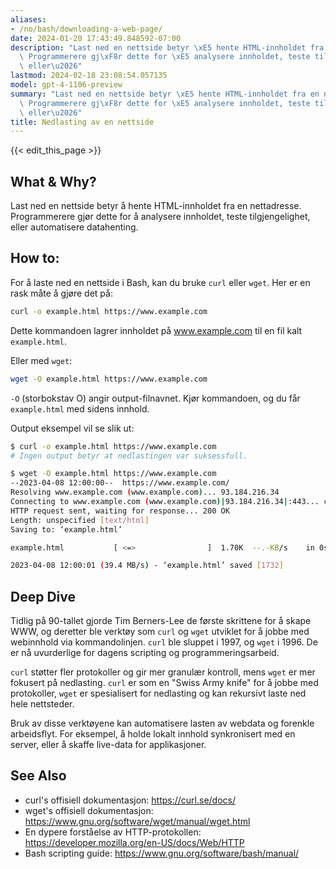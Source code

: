 ```yaml
---
aliases:
- /no/bash/downloading-a-web-page/
date: 2024-01-20 17:43:49.848592-07:00
description: "Last ned en nettside betyr \xE5 hente HTML-innholdet fra en nettadresse.\
  \ Programmerere gj\xF8r dette for \xE5 analysere innholdet, teste tilgjengelighet,\
  \ eller\u2026"
lastmod: 2024-02-18 23:08:54.057135
model: gpt-4-1106-preview
summary: "Last ned en nettside betyr \xE5 hente HTML-innholdet fra en nettadresse.\
  \ Programmerere gj\xF8r dette for \xE5 analysere innholdet, teste tilgjengelighet,\
  \ eller\u2026"
title: Nedlasting av en nettside
---
```


{{< edit_this_page >}}

## What & Why?
Last ned en nettside betyr å hente HTML-innholdet fra en nettadresse. Programmerere gjør dette for å analysere innholdet, teste tilgjengelighet, eller automatisere datahenting.

## How to:
For å laste ned en nettside i Bash, kan du bruke `curl` eller `wget`. Her er en rask måte å gjøre det på:

```Bash
curl -o example.html https://www.example.com
```

Dette kommandoen lagrer innholdet på www.example.com til en fil kalt `example.html`.

Eller med `wget`:

```Bash
wget -O example.html https://www.example.com
```

`-O` (storbokstav O) angir output-filnavnet. Kjør kommandoen, og du får `example.html` med sidens innhold.

Output eksempel vil se slik ut:

```Bash
$ curl -o example.html https://www.example.com
# Ingen output betyr at nedlastingen var suksessfull.
```

```Bash
$ wget -O example.html https://www.example.com
--2023-04-08 12:00:00--  https://www.example.com/
Resolving www.example.com (www.example.com)... 93.184.216.34
Connecting to www.example.com (www.example.com)|93.184.216.34|:443... connected.
HTTP request sent, waiting for response... 200 OK
Length: unspecified [text/html]
Saving to: ‘example.html’

example.html           [ <=>                ]  1.70K  --.-KB/s    in 0s      

2023-04-08 12:00:01 (39.4 MB/s) - ‘example.html’ saved [1732]
```

## Deep Dive
Tidlig på 90-tallet gjorde Tim Berners-Lee de første skrittene for å skape WWW, og deretter ble verktøy som `curl` og `wget` utviklet for å jobbe med webinnhold via kommandolinjen. `curl` ble sluppet i 1997, og `wget` i 1996. De er nå uvurderlige for dagens scripting og programmeringsarbeid.

`curl` støtter fler protokoller og gir mer granulær kontroll, mens `wget` er mer fokusert på nedlasting. `curl` er som en "Swiss Army knife" for å jobbe med protokoller, `wget` er spesialisert for nedlasting og kan rekursivt laste ned hele nettsteder.

Bruk av disse verktøyene kan automatisere lasten av webdata og forenkle arbeidsflyt. For eksempel, å holde lokalt innhold synkronisert med en server, eller å skaffe live-data for applikasjoner.

## See Also
- curl's offisiell dokumentasjon: https://curl.se/docs/
- wget's offisiell dokumentasjon: https://www.gnu.org/software/wget/manual/wget.html
- En dypere forståelse av HTTP-protokollen: https://developer.mozilla.org/en-US/docs/Web/HTTP
- Bash scripting guide: https://www.gnu.org/software/bash/manual/
